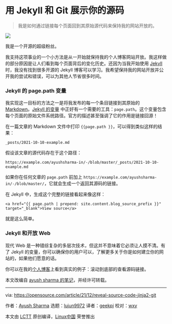 用 Jekyll 和 Git 展示你的源码
======

> 我是如何通过链接每个页面回到其原始源代码来保持我的网站开放的。

![](https://img.linux.net.cn/data/attachment/album/202112/18/093318uoud175bj4d55zz5.jpg)

我是一个开源的超级粉丝。

我支持这项事业的一个小方法是从一开始就保持我的个人博客网站开放。我这样做的部分原因是让人们看到每个页面背后的变化历史。还因为当我开始使用 [Jekyll][2] 时，我没有找到很多开源的 Jekyll 博客可以学习。我希望保持我的网站开放并公开我的尝试和错误，可以为其他人节省很多时间。

### Jekyll 的 page.path 变量

我实现这一目标的方法之一是将我发布的每一个条目链接到其原始的 [Markdown][3]。[Jekyll 的变量][4] 中正好有一个需要的工具：`page.path`。这个变量包含每个页面的原始文件系统路径。官方的描述甚至强调了它的作用是链接回源！

在一篇文章的 Markdown 文件中打印 `{{page.path }}`，可以得到类似这样的结果：

```
_posts/2021-10-10-example.md
```

假设该文章的源代码存在于这个路径：

```
https://example.com/ayushsharma-in/-/blob/master/_posts/2021-10-10-example.md
```

如果你在任何文章的 `page.path` 前加上 `https://example.com/ayushsharma-in/-/blob/master/`，它就会生成一个返回其源码的链接。

在 Jekyll 中，生成这个完整的链接看起来像这样：

```
<a href="{{ page.path | prepend: site.content.blog_source_prefix }}" target="_blank">View source</a>
```

就是这么简单。

### Jekyll 和开放 Web

现代 Web 是一种错综复杂的多层次技术，但这并不意味着它必须让人摸不清。有了 Jekyll 的变量，你可以确保你的用户可以，了解更多关于你是如何建立你的网站的，如果他们愿意的话。

你可以在我的[个人博客][5]上看到真实的例子：滚动到底部的查看源码链接。

本文改编自 [ayush sharma 的笔记][6]，并经许可转载。

--------------------------------------------------------------------------------

via: https://opensource.com/article/21/12/reveal-source-code-jinja2-git

作者：[Ayush Sharma][a]
选题：[lujun9972][b]
译者：[geekpi](https://github.com/geekpi)
校对：[wxy](https://github.com/wxy)

本文由 [LCTT](https://github.com/LCTT/TranslateProject) 原创编译，[Linux中国](https://linux.cn/) 荣誉推出

[a]: https://opensource.com/users/ayushsharma
[b]: https://github.com/lujun9972
[1]: https://opensource.com/sites/default/files/styles/image-full-size/public/lead-images/browser_blue_text_editor_web.png?itok=lcf-m6N7 (Text editor on a browser, in blue)
[2]: https://opensource.com/article/21/9/build-website-jekyll
[3]: https://opensource.com/article/19/9/introduction-markdown
[4]: https://jekyllrb.com/docs/variables/#page-variables
[5]: https://www.ayushsharma.in
[6]: https://www.ayushsharma.in/2021/11/linking-jekyll-pages-back-to-their-git-source-code

